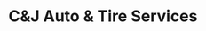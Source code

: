 ---
title: "C&J Auto & Tire Services"
url: /tulsa/cundj-auto-und-tire-services/
shop: Autowerkstatt
---